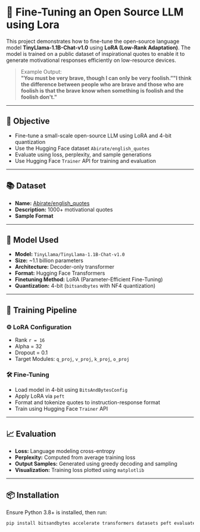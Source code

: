# 🧠 Fine-Tuning an Open Source LLM using Lora

This project demonstrates how to fine-tune the open-source language model **TinyLlama-1.1B-Chat-v1.0** using **LoRA (Low-Rank Adaptation)**. The model is trained on a public dataset of inspirational quotes to enable it to generate motivational responses efficiently on low-resource devices.

> Example Output:  
> **"You must be very brave, though I can only be very foolish.”"I think the difference between people who are brave and those who are foolish is that the brave know when something is foolish and the foolish don't."**

---

## 🎯 Objective

- Fine-tune a small-scale open-source LLM using LoRA and 4-bit quantization
- Use the Hugging Face dataset `Abirate/english_quotes`
- Evaluate using loss, perplexity, and sample generations
- Use Hugging Face `Trainer` API for training and evaluation

---

## 📚 Dataset

- **Name:** [Abirate/english_quotes](https://huggingface.co/datasets/Abirate/english_quotes)
- **Description:** 1000+  motivational quotes
- **Sample Format**
---

## 🧠 Model Used

- **Model:** `TinyLlama/TinyLlama-1.1B-Chat-v1.0`
- **Size:** ~1.1 billion parameters
- **Architecture:** Decoder-only transformer
- **Format:** Hugging Face Transformers
- **Finetuning Method:** LoRA (Parameter-Efficient Fine-Tuning)
- **Quantization:** 4-bit (`bitsandbytes` with NF4 quantization)

---

## 🔨 Training Pipeline

### ⚙️ LoRA Configuration
- Rank `r = 16`
- Alpha = 32
- Dropout = 0.1
- Target Modules: `q_proj`, `v_proj`, `k_proj`, `o_proj`

### 🛠️ Fine-Tuning
- Load model in 4-bit using `BitsAndBytesConfig`
- Apply LoRA via `peft`
- Format and tokenize quotes to instruction-response format
- Train using Hugging Face `Trainer` API

---

## 📈 Evaluation

- **Loss:** Language modeling cross-entropy
- **Perplexity:** Computed from average training loss
- **Output Samples:** Generated using greedy decoding and sampling
- **Visualization:** Training loss plotted using `matplotlib`

---

## 📦 Installation

Ensure Python 3.8+ is installed, then run:

```bash
pip install bitsandbytes accelerate transformers datasets peft evaluate matplotlib



